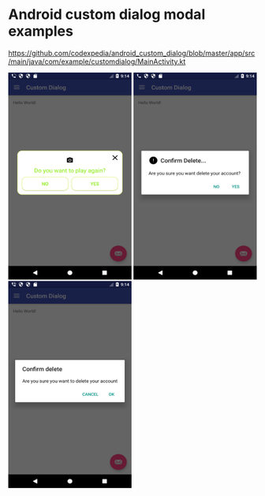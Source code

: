 # Android custom dialog modal examples
https://github.com/codexpedia/android_custom_dialog/blob/master/app/src/main/java/com/example/customdialog/MainActivity.kt

<img src="https://github.com/codexpedia/android_custom_dialog/blob/master/captures/cutom.png" width="250" height="420" /> <img src="https://github.com/codexpedia/android_custom_dialog/blob/master/captures/alert.png" width="250" height="420" /> <img src="https://github.com/codexpedia/android_custom_dialog/blob/master/captures/fragment.png" width="250" height="420" />

